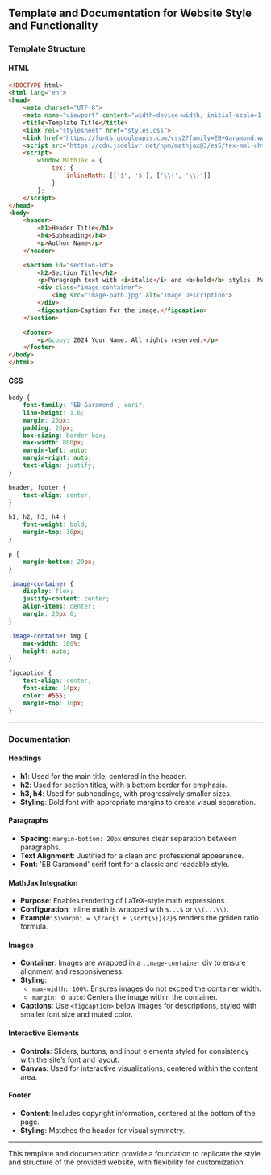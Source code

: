 ## Template and Documentation for Website Style and Functionality

### Template Structure

#### HTML
```html
<!DOCTYPE html>
<html lang="en">
<head>
    <meta charset="UTF-8">
    <meta name="viewport" content="width=device-width, initial-scale=1.0">
    <title>Template Title</title>
    <link rel="stylesheet" href="styles.css">
    <link href="https://fonts.googleapis.com/css2?family=EB+Garamond:wght@400;700&display=swap" rel="stylesheet">
    <script src="https://cdn.jsdelivr.net/npm/mathjax@3/es5/tex-mml-chtml.js" async></script>
    <script>
        window.MathJax = {
            tex: {
                inlineMath: [['$', '$'], ['\\(', '\\)']]
            }
        };
    </script>
</head>
<body>
    <header>
        <h1>Header Title</h1>
        <h4>Subheading</h4>
        <p>Author Name</p>
    </header>

    <section id="section-id">
        <h2>Section Title</h2>
        <p>Paragraph text with <i>italic</i> and <b>bold</b> styles. Math example: $\varphi = \frac{1 + \sqrt{5}}{2}$.</p>
        <div class="image-container">
            <img src="image-path.jpg" alt="Image Description">
        </div>
        <figcaption>Caption for the image.</figcaption>
    </section>

    <footer>
        <p>&copy; 2024 Your Name. All rights reserved.</p>
    </footer>
</body>
</html>
```

#### CSS
```css
body {
    font-family: 'EB Garamond', serif;
    line-height: 1.6;
    margin: 20px;
    padding: 20px;
    box-sizing: border-box;
    max-width: 800px;
    margin-left: auto;
    margin-right: auto;
    text-align: justify;
}

header, footer {
    text-align: center;
}

h1, h2, h3, h4 {
    font-weight: bold;
    margin-top: 30px;
}

p {
    margin-bottom: 20px;
}

.image-container {
    display: flex;
    justify-content: center;
    align-items: center;
    margin: 20px 0;
}

.image-container img {
    max-width: 100%;
    height: auto;
}

figcaption {
    text-align: center;
    font-size: 14px;
    color: #555;
    margin-top: 10px;
}
```

---

### Documentation

#### Headings
- **h1**: Used for the main title, centered in the header.
- **h2**: Used for section titles, with a bottom border for emphasis.
- **h3, h4**: Used for subheadings, with progressively smaller sizes.
- **Styling**: Bold font with appropriate margins to create visual separation.

#### Paragraphs
- **Spacing**: `margin-bottom: 20px` ensures clear separation between paragraphs.
- **Text Alignment**: Justified for a clean and professional appearance.
- **Font**: 'EB Garamond' serif font for a classic and readable style.

#### MathJax Integration
- **Purpose**: Enables rendering of LaTeX-style math expressions.
- **Configuration**: Inline math is wrapped with `$...$` or `\\(...\\)`.
- **Example**: `$\varphi = \frac{1 + \sqrt{5}}{2}$` renders the golden ratio formula.

#### Images
- **Container**: Images are wrapped in a `.image-container` div to ensure alignment and responsiveness.
- **Styling**:
  - `max-width: 100%`: Ensures images do not exceed the container width.
  - `margin: 0 auto`: Centers the image within the container.
- **Captions**: Use `<figcaption>` below images for descriptions, styled with smaller font size and muted color.

#### Interactive Elements
- **Controls**: Sliders, buttons, and input elements styled for consistency with the site’s font and layout.
- **Canvas**: Used for interactive visualizations, centered within the content area.

#### Footer
- **Content**: Includes copyright information, centered at the bottom of the page.
- **Styling**: Matches the header for visual symmetry.

---

This template and documentation provide a foundation to replicate the style and structure of the provided website, with flexibility for customization.

